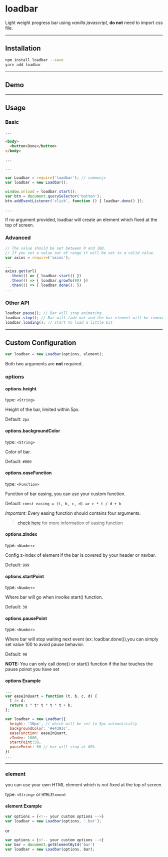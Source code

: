 # loadbar

Light weight progress bar using *vanilla javascript*, **do not** need to import css file.

---

## Installation

```bash
npm install loadbar --save
yarn add loadbar
```

---

## Demo

---

## Usage

### Basic

```html
...

<body>
  <button>Done</button>
</body>

...
```

```javascript
...

var Loadbar = require('loadbar'); // commonjs
var loadbar = new Loadbar();

window.onload = loadbar.start();
var btn = document.querySelector('button');
btn.addEventListener('click', function () { loadbar.done() });

...
```

If no argument provided, loadbar will create an element which fixed at the top of screen.

### Advanced

```javascript
// The value should be set between 0 and 100.
// If you set a value out of range it will be set to a valid value.
var axios = require('axios');

...
axios.get(url)
  .then(() => { loadbar.start() })
  .then(() => { loadbar.growTo(80) })
  .then(() => { loadbar.done(); })
...
```

### Other API

```javascript
loadbar.pause(); // Bar will stop animating.
loadbar.stop(); // Bar will fade out and the bar element will be removed from parent(call loadbar.destroy())
loadbar.loading(); // start to load a little bit
```

---

## Custom Configuration

```javascript
var loadbar = new Loadbar(options, element);
```

Both two arguments are **not** required.

### options

#### options.height

  type: `<String>`

  Height of the bar, limited within 5px.

  Default: `2px`

#### options.backgroundColor

  type: `<String>`

  Color of bar.

  Default: `#000`

#### options.easeFunction

  type: `<Function>`

  Function of bar easing, you can use your custom function.

  Default: `const easing = (t, b, c, d) => c * t / d + b`

  *Important:* Every easing function should contains four arguments.
  > [check here](http://gizma.com/easing/) for more information of easing function

#### options.zIndex

  type: `<Number>`

  Config z-index of element if the bar is covered by your header or navbar.

  Default: `999`

#### options.startPoint

  type: `<Number>`

  Where bar will go when involke start() function.

  Default: `30`

#### options.pausePoint

  type: `<Number>`

  Where bar will stop waiting next event (ex: loadbar.done()),you can simply set value 100 to avoid pause behavior.

  Default: `90`

  **NOTE:** You can only call done() or start() function if the bar touches the pause poinst you have set

#### options Example

  ```javascript
  ...
  var easeInQuart = function (t, b, c, d) {
    t /= d;
    return c * t* t * t * t + b;
  };

  var loadbar = new Loadbar({
    height: '10px', // which will be set to 5px automatically
    backgroundColor: '#e4393c',
    easeFunction: easeInQuart,
    zIndex: 1000,
    startPoint:50,
    pausePoint: 60 // bar will stop at 60%
  })
  ...
  ```

---

### element

you can use your own HTML element which is not fixed at the top of screen.

type: `<String>` or `HTMLElement`

#### element Example

  ```javascript
  var options = {<!-- your custom options -->}
  var loadbar = new Loadbar(options, '.bar');
  ```
  or
  ```javascript
  var options = {<!-- your custom options -->}
  var bar = document.getElementById('bar')
  var loadbar = new Loadbar(options, bar);
  ```
